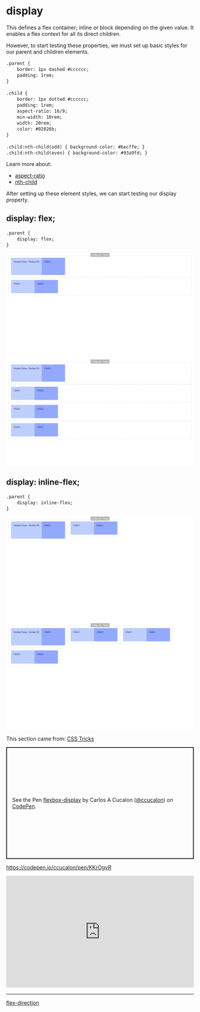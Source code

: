 # display
This defines a flex container; inline or block depending on the given value. It enables a flex context for all its direct children.

However, to start testing these properties, we must set up basic styles for our parent and children elements.

```
.parent {
    border: 1px dashed #cccccc;
    padding: 1rem;
}

.child {
    border: 1px dotted #cccccc;
    padding: 1rem;
    aspect-ratio: 16/9;
    min-width: 10rem;
    width: 20rem;
    color: #02026b;
}

.child:nth-child(odd) { background-color: #becffe; }
.child:nth-child(even) { background-color: #93a9fd; }
```

Learn more about:
* [aspect-ratio](https://developer.mozilla.org/en-US/docs/Web/CSS/aspect-ratio)
* [nth-child](https://developer.mozilla.org/en-US/docs/Web/CSS/:nth-child)


After setting up these element styles, we can start testing our display property. 

## display: flex;

```
.parent {
    display: flex;
}
```
![display: flex; with two elements](./screenshots/00%20-%20display_flex.png)
![display: flex; with multiple elements](./screenshots/02-display_flex.png)

## display: inline-flex;

```
.parent {
    display: inline-flex;
}
```

![display: inline-flex; with two elements](./screenshots/01%20-%20display_inline-flex.png)
![display: inline-flex; with multiple elements](./screenshots/03%20-%20display_inline-flex.png)

This section came from: [CSS Tricks](https://css-tricks.com/snippets/css/a-guide-to-flexbox/)


<p class="codepen" data-height="300" data-default-tab="html,result" data-slug-hash="KKrOgvR" data-user="ccucalon" data-token="7fd835393c5184af664707e28e0aa2ff" style="height: 300px; box-sizing: border-box; display: flex; align-items: center; justify-content: center; border: 2px solid; margin: 1em 0; padding: 1em;">
  <span>See the Pen <a href="https://codepen.io/ccucalon/pen/KKrOgvR/7fd835393c5184af664707e28e0aa2ff">
  flexbox-display</a> by Carlos A Cucalon (<a href="https://codepen.io/ccucalon">@ccucalon</a>)
  on <a href="https://codepen.io">CodePen</a>.</span>
</p>
<script async src="https://cpwebassets.codepen.io/assets/embed/ei.js"></script>




https://codepen.io/ccucalon/pen/KKrOgvR



<iframe height="300" style="width: 100%;" scrolling="no" title="flexbox-display" src="https://codepen.io/ccucalon/embed/KKrOgvR/7fd835393c5184af664707e28e0aa2ff?default-tab=html%2Cresult" frameborder="no" loading="lazy" allowtransparency="true" allowfullscreen="true">
  See the Pen <a href="https://codepen.io/ccucalon/pen/KKrOgvR/7fd835393c5184af664707e28e0aa2ff">
  flexbox-display</a> by Carlos A Cucalon (<a href="https://codepen.io/ccucalon">@ccucalon</a>)
  on <a href="https://codepen.io">CodePen</a>.
</iframe>


- - -

[flex-direction](./../01%20-%20flex-direction/)